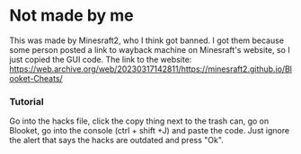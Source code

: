 # Not made by me
This was made by Minesraft2, who I think got banned. I got them because some person posted a link to wayback machine on Minesraft's website, so I just copied the GUI code.
The link to the website: https://web.archive.org/web/20230317142811/https://minesraft2.github.io/Blooket-Cheats/

### Tutorial
Go into the hacks file, click the copy thing next to the trash can, go on Blooket, go into the console (ctrl + shift +J) and paste the code.
Just ignore the alert that says the hacks are outdated and press "Ok".
